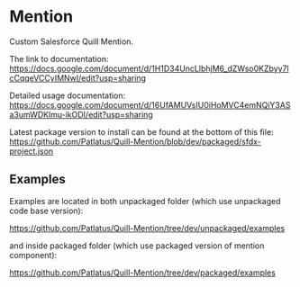 # Mention

Custom Salesforce Quill Mention.

The link to documentation: https://docs.google.com/document/d/1H1D34UncLlbhjM6_dZWso0KZbyy7lcCqqeVCCyIMNwI/edit?usp=sharing

Detailed usage documentation: https://docs.google.com/document/d/16UfAMUVsIU0iHoMVC4emNQiY3ASa3umWDKlmu-ikODI/edit?usp=sharing

Latest package version to install can be found at the bottom of this file: https://github.com/Patlatus/Quill-Mention/blob/dev/packaged/sfdx-project.json

## Examples

Examples are located in both unpackaged folder (which use unpackaged code base version):

https://github.com/Patlatus/Quill-Mention/tree/dev/unpackaged/examples

and inside packaged folder (which use packaged version of mention component):

https://github.com/Patlatus/Quill-Mention/tree/dev/packaged/examples

